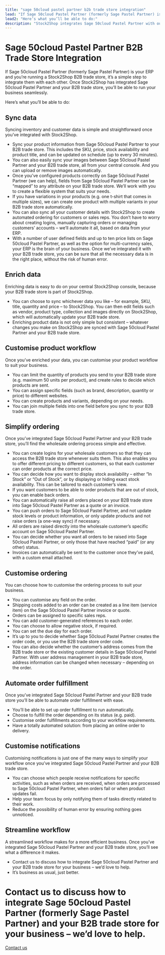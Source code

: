 ```yaml
---
title: "sage 50cloud pastel partner b2b trade store integration"
lead: "If Sage 50cloud Pastel Partner (formerly Sage Pastel Partner) is your ERP and you’re running a Stock2Shop B2B trade store, it’s a simple step to integrate them with each other. Once Stock2Shop has integrated Sage 50cloud Pastel Partner and your B2B trade store, you’ll be able to run your business seamlessly."
lead2: "Here’s what you’ll be able to do:"
description: "Stock2Shop integrates Sage 50cloud Pastel Partner with our B2B Trade Store. Sync inventory data from Sage Pastel Partner to B2B Trade Store and automatically send back your orders. Let us help you set up the ideal Sage 50cloud Pastel Partner B2B trade store integration for your business."
---
```


Sage 50cloud Pastel Partner B2B Trade Store Integration
=======================================================

If Sage 50cloud Pastel Partner (formerly Sage Pastel Partner) is your ERP and you’re running a Stock2Shop B2B trade store, it’s a simple step to integrate them with each other. Once Stock2Shop has integrated Sage 50cloud Pastel Partner and your B2B trade store, you’ll be able to run your business seamlessly.  
  
Here’s what you’ll be able to do:

Sync data
---------

Syncing inventory and customer data is simple and straightforward once you’ve integrated with Stock2Shop.

*   Sync your product information from Sage 50cloud Pastel Partner to your B2B trade store. This includes the SKU, price, stock availability and product title, and can be updated on schedule (up to every 30 minutes).
*   You can also easily sync your images between Sage 50cloud Pastel Partner and your B2B trade store, all from your central console. And you can upload or remove images automatically.
*   Once you’ve configured products correctly on Sage 50cloud Pastel Partner (we can help), fields from Sage 50cloud Pastel Partner can be “mapped” to any attribute on your B2B trade store. We’ll work with you to create a flexible system that suits your needs.
*   If you have variations in your products (e.g. one t-shirt that comes in multiple sizes), we can create one product with multiple variants in your B2B trade store automatically.
*   You can also sync all your customer details with Stock2Shop to create automated ordering for customers or sales reps. You don’t have to worry about creating logins, manually capturing orders or managing customers’ accounts – we’ll automate it all, based on data from your ERP.
*   With a number of user defined fields and up to ten price lists on Sage 50cloud Pastel Partner, as well as the option for multi-currency sales, your ERP is the brain of your business. Once we’ve integrated it with your B2B trade store, you can be sure that all the necessary data is in the right place, without the risk of human error.

Enrich data
-----------

Enriching data is easy to do on your central Stock2Shop console, because your B2B trade store is part of Stock2Shop.

*   You can choose to sync whichever data you like – for example, SKU, title, quantity and price – to Stock2Shop. You can then edit fields such as vendor, product type, collection and images directly on Stock2Shop, which will automatically update your B2B trade store.
*   Enriching product data is not only simple but consistent – whatever changes you make on Stock2Shop are synced with Sage 50cloud Pastel Partner and your B2B trade store.

Customise product workflow
--------------------------

Once you’ve enriched your data, you can customise your product workflow to suit your business.

*   You can limit the quantity of products you send to your B2B trade store (e.g. maximum 50 units per product), and create rules to decide which products are sent.
*   You can assign specific fields (such as brand, description, quantity or price) to different websites.
*   You can create products and variants, depending on your needs.
*   You can join multiple fields into one field before you sync to your B2B trade store.

Simplify ordering
-----------------

Once you’ve integrated Sage 50cloud Pastel Partner and your B2B trade store, you’ll find the wholesale ordering process simple and effective.

*   You can create logins for your wholesale customers so that they can access the B2B trade store whenever suits them. This also enables you to offer different pricing to different customers, so that each customer can order products at the correct price.
*   You can decide how you want to display stock availability – either “In Stock” or “Out of Stock”, or by displaying or hiding exact stock availability. This can be tailored to each customer’s view.
*   If you want customers to be able to order products that are out of stock, you can enable back orders.
*   You can automatically raise all orders placed on your B2B trade store into Sage 50cloud Pastel Partner as a quote or an invoice.
*   You can push orders to Sage 50cloud Pastel Partner, and not update stock levels or product information, or only update products and not raise orders (a one-way sync) if necessary.
*   All orders are raised directly into the wholesale customer’s specific account on Sage 50cloud Pastel Partner.
*   You can decide whether you want all orders to be raised into Sage 50cloud Pastel Partner, or only those that have reached “paid” (or any other) status.
*   Invoices can automatically be sent to the customer once they’ve paid, with a custom email attached.

Customise ordering
------------------

You can choose how to customise the ordering process to suit your business.

*   You can customise any field on the order.
*   Shipping costs added to an order can be created as a line item (service item) on the Sage 50cloud Pastel Partner invoice or quote.
*   Orders can be assigned to specific sales reps.
*   You can add customer-generated references to each order.
*   You can choose to allow negative stock, if required.
*   You can set the due day for each order.
*   It’s up to you to decide whether Sage 50cloud Pastel Partner creates the order code, or you use the B2B trade store order code.
*   You can also decide whether the customer’s address comes from the B2B trade store or the existing customer details in Sage 50cloud Pastel Partner. With user address management in your B2B trade store, address information can be changed when necessary – depending on the order.

Automate order fulfillment
--------------------------

Once you’ve integrated Sage 50cloud Pastel Partner and your B2B trade store you’ll be able to automate order fulfillment with ease.

*   You’ll be able to set up order fulfillment to run automatically.
*   Choose to fulfill the order depending on its status (e.g. paid).
*   Customise order fulfillments according to your workflow requirements.
*   Have a totally automated solution: from placing an online order to delivery.

Customise notifications
-----------------------

Customising notifications is just one of the many ways to simplify your workflow once you’ve integrated Sage 50cloud Pastel Partner and your B2B trade store.

*   You can choose which people receive notifications for specific activities, such as when orders are received, when orders are processed to Sage 50cloud Pastel Partner, when orders fail or when product updates fail.
*   Help your team focus by only notifying them of tasks directly related to their work.
*   Reduce the possibility of human error by ensuring nothing goes unnoticed.

Streamline workflow
-------------------

A streamlined workflow makes for a more efficient business. Once you’ve integrated Sage 50cloud Pastel Partner and your B2B trade store, you’ll see what a difference it makes.

*   Contact us to discuss how to integrate Sage 50cloud Pastel Partner and your B2B trade store for your business – we’d love to help.
*   It’s business as usual, just better.

Contact us to discuss how to integrate Sage 50cloud Pastel Partner (formerly Sage Pastel Partner) and your B2B trade store for your business – we’d love to help.
=================================================================================================================================================================

[Contact us](/contact-us "Contact Stock2Shop")